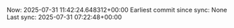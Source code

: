 Now: 2025-07-31 11:42:24.648312+00:00 Earliest commit since sync: None Last sync: 2025-07-31 07:22:48+00:00
